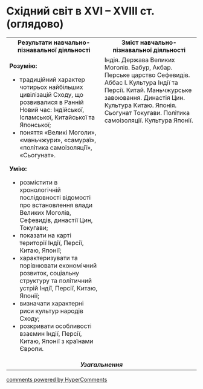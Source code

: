 <div id="hypercomments_widget" class="js-hypercomments-widget invisible"></div>

# Східний світ в ХVІ – ХVІІІ ст. (оглядово)

<table>
<tr>
<td width="50%" align="center"><b>Результати навчально-пізнавальної діяльності</b></td> 
<td width="50%" align="center"><b>Зміст навчально-пізнавальної діяльності</b></td>
</tr>
<tr>
<td width="50%" style="vertical-align:top !important;">
<p><strong>Розумію:</strong></p>
<ul>
<li>традиційний характер чотирьох найбільших цивілізацій Сходу, що розвивалися в Ранній Новий час: Індійської, Ісламської, Китайської та Японської;</li>
<li>поняття &laquo;Великі Моголи&raquo;, &laquo;маньчжури&raquo;, &laquo;самураї&raquo;, &laquo;політика самоізоляції&raquo;, &laquo;Сьогунат&raquo;.</li>
</ul>
<p><strong>Умію:</strong></p>
<ul>
<li>розмістити в хронологічній послідовності відомості про встановлення влади Великих Моголів, Сефевидів, династії Цин, Токугави;</li>
<li>показати на карті території Індії, Персії, Китаю, Японії;</li>
<li>характеризувати та порівнювати економічний розвиток, соціальну структуру та політичний устрій Індії, Персії, Китаю, Японії;</li>
<li>визначати характерні риси культур народів Сходу;</li>
<li>розкривати особливості взаємин Індії, Персії, Китаю, Японії з країнами Європи.</li>
</ul>
</td>
<td width="50%" style="vertical-align:top !important;">
Індія. Держава Великих Моголів. Бабур, Акбар. Перське царство Сефевидів. Аббас І. Культура Індії та Персії. Китай. Маньчжурське завоювання. Династія Цин. Культура Китаю. Японія. Сьогунат Токугави. Політика самоізоляції. Культура Японії.
</td>
</tr>
<tr>
<td colspan="2" align="center"><b><i>Узагальнення</i></b></td>
</tr>
</table>

<div class="js-hypercomments-container">
<a href="http://hypercomments.com" class="hc-link" title="comments widget">comments powered by HyperComments</a>
</div>